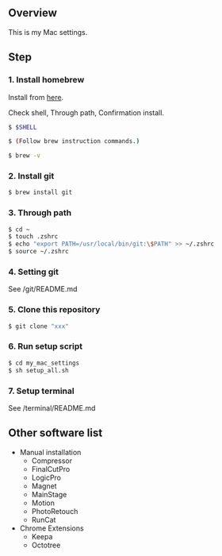 ## Overview

This is my Mac settings.

## Step

### 1. Install homebrew

Install from [here](https://brew.sh/).

Check shell, Through path, Confirmation install.

```sh
$ $SHELL

$ (Follow brew instruction commands.)

$ brew -v
```

### 2. Install git

```sh
$ brew install git
```

### 3. Through path

```sh
$ cd ~
$ touch .zshrc
$ echo "export PATH=/usr/local/bin/git:\$PATH" >> ~/.zshrc
$ source ~/.zshrc
```

### 4. Setting git

See /git/README.md

### 5. Clone this repository

```sh
$ git clone "xxx"
```

### 6. Run setup script

```sh
$ cd my_mac_settings
$ sh setup_all.sh
```

### 7. Setup terminal

See /terminal/README.md

## Other software list

- Manual installation
  - Compressor
  - FinalCutPro
  - LogicPro
  - Magnet
  - MainStage
  - Motion
  - PhotoRetouch
  - RunCat
- Chrome Extensions
  - Keepa
  - Octotree
